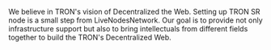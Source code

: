 We believe in  TRON's vision of Decentralized the Web. Setting up  TRON SR node is a small step from LiveNodesNetwork.  Our goal is to provide not only infrastructure support but also to bring intellectuals from different fields together to build the TRON's Decentralized  Web.

